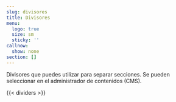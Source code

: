 ```yaml
---
slug: divisores
title: Divisores
menu:
  logo: true
  size: sm
  sticky: ''
callnow:
  show: none
section: []
---
```


Divisores que puedes utilizar para separar secciones. Se pueden seleccionar en el administrador de contenidos (CMS).

{{< dividers >}}